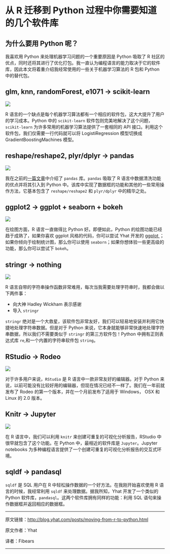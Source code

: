 # 从 R 迁移到 Python 过程中你需要知道的几个软件库

## 为什么要用 Python 呢？

我喜欢用 Python 来处理机器学习问题的一个重要原因是 Python 吸取了 R 社区的优点，同时还将其进行了优化打包。我一直认为编程语言的能力取决于它的软件库，因此本文将着重介绍我经常使用的一些关于机器学习算法的 R 包和 Python 中的替代包。

## glm, knn, randomForest, e1071 -> scikit-learn

![](	http://static.datartisan.com/upload/attachment/2017/01/0YvJIXcB.png)

R 语言的一个缺点是每个机器学习算法都有一个相应的软件包，这大大提升了用户的学习成本。Python 中的 `scikit-learn` 软件包则完美地解决了这个问题，`scikit-learn` 为许多常用的机器学习算法提供了一套相同的 API 接口。利用这个软件包，我们仅需要一行代码就可以将 LogistiRegression 模型切换成 GradientBoostingMachines 模型。

## reshape/reshape2, plyr/dplyr -> pandas

![](http://static.datartisan.com/upload/attachment/2017/01/MHmKsbKO.png)

我在之前的[一篇文章](http://blog.yhat.com/posts/R-and-pandas-and-what-ive-learned-about-each.html)中介绍了 `pandas` 库。`pandas` 吸取了 R 语言中数据清洗功能的优点并将其引入到 Python 中。该库中实现了数据框的功能和其他的一些常用操作方法，它基本包含了 `reshape/reshape2` 和 `plyr/dplyr` 中的精华之处。

## ggplot2 -> ggplot + seaborn + bokeh

![](http://static.datartisan.com/upload/attachment/2017/01/YEZe4Oai.png)

在绘图方面，R 语言一直做得比 Python 好。即便如此，Python 的绘图功能已经趋于成熟了，如果你喜欢 ggplot 风格的代码，你可以尝试 Yhat 开发的 [ggplot
](https://github.com/yhat/ggplot)；如果你倾向于绘制统计图，那么你可以使用 `seaborn`；如果你想体验一些更高级的功能，那么你可以尝试下 `bokeh`。

## stringr -> nothing

![](http://static.datartisan.com/upload/attachment/2017/01/g8QNsOGs.png)

R 语言自带的字符串操作函数非常难用，每次当我需要处理字符串时，我都会做以下两件事：

- 向大神 Hadley Wickham 表示感谢
- 导入 `stringr`

`stringr` 绝对是一个大救星，该软件包非常友好，我们可以轻易地安装并利用它快捷地处理字符串数据。但是对于 Python 来说，它本身就能够非常快速地处理字符串数据，所以我们不需要类似于 `stringr` 的第三方软件包！Python 中拥有正则表达式库 `re`,和一个内置的字符串软件包 `string`。

## RStudio -> Rodeo

![](http://static.datartisan.com/upload/attachment/2017/01/cWhc0nEY.png)

对于许多用户来说，`RStudio` 是 R 语言中一款非常友好的编辑器。对于 Python 来说，以前可能没有比较好用的编辑器，但现在情况已经不一样了。我们在一年前就发布了 Rodeo 的第一个版本，并在一个月前发布了适用于 Windows， OSX 和 Linux 的 2.0 版本。

## Knitr -> Jupyter

![](http://static.datartisan.com/upload/attachment/2017/01/xsamci7F.png)

在 R 语言中，我们可以利用 `knitr` 来创建可重复的可视化分析报告，RStudio 中很早就包含了这个功能。在 Python 中，最相近的软件库是 `Jupyter`。Jupyter notebooks 为多种编程语言提供了一个创建可重复的可视化分析报告的交互式环境。

## sqldf -> pandasql

`sqldf` 是 SQL 用户在 R 中轻松操作数据的一个好方法。在我刚开始喜欢使用 R 语言的时候，我经常利用 `sqldf` 来处理数据。据我所知，Yhat 开发了一个类似的 Python 软件库，`pandasql`。这两个软件库拥有同样的功能：利用 SQL 语句来操作数据框并返回相应的数据框。

---

原文链接：http://blog.yhat.com/posts/moving-from-r-to-python.html

原文作者：Yhat

译者：Fibears 

---
